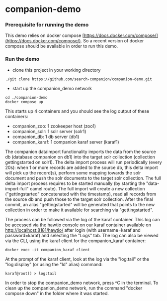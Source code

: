 # companion-demo

### Prerequisite for running the demo
This demo relies on docker compose [https://docs.docker.com/compose/](https://docs.docker.com/compose/). So a recent version of docker compose should be available in order to run this demo.

### Run the demo
- clone this project in your working directory
```
./git clone https://github.com/search-companion/companion-demo.git
```
- start up the companion_demo network
```
cd ./companion-demo
docker compose up
```

This starts up 4 containers and you should see the log output of these containers:
 - companion_zoo: 1 zookeeper host (zoo1)
 - companion_solr: 1 solr server (solr1)
 - companion_db: 1 db server (db1)
 - companion_karaf: 1 companion karaf server (karaf1)

The companion dataimport functionality imports the data from the source db (database companion on db1) into the target solr collection (collection gettingstarted on solr1).
The delta import process will run periodically (every 20s): when 1 or more records are added to the source db, this delta import will pick up the record(s), perform some mapping towards the solr document and push the solr documents to the target solr collection.
The full delta import process requires to be started manually (by starting the "data-import-full" camel route). The full import will create a new collection ("gettingstarted" concatenated with the timestamp), read all records from the source db and push those to the target solr collection. After the final commit, an alias "gettingstarted"
will be generated that points to the new collection in order to make it available for searching via "gettingstarted".

The process can be followed via the log of the karaf container.
This log can be accessed via the hawtio console on our karaf container available on [http://localhost:8181/hawtio/](http://localhost:8181/hawtio/) after login (with username=karaf and password=karaf) and selecting the "Logs" tab.
The log can also be viewed via the CLI, using the karaf client for the companion_karaf container:
```
docker exec -it companion_karaf client
```
At the prompt of the karaf client, look at the log via the "log:tail" or the "log:display" (or using the "ld" alias) command:
```
karaf@root() > log:tail
```

In order to stop the companion_demo network, press ^C in the terminal.
To clean up the companion_demo network, run the command "docker compose down" in the folder where it was started.

